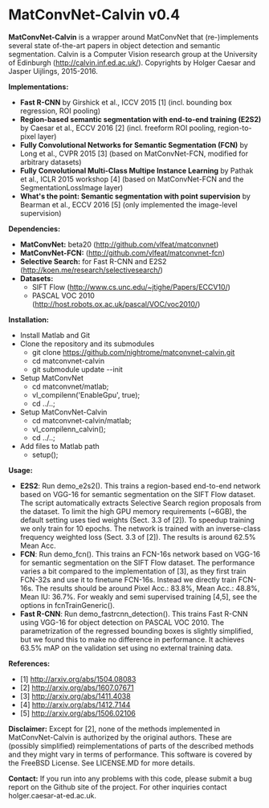 # MatConvNet-Calvin v0.4

**MatConvNet-Calvin** is a wrapper around MatConvNet that (re-)implements
several state of-the-art papers in object detection and semantic segmentation.
Calvin is a Computer Vision research group at the University of Edinburgh (http://calvin.inf.ed.ac.uk/).
Copyrights by Holger Caesar and Jasper Uijlings, 2015-2016.

**Implementations:**
- **Fast R-CNN** by Girshick et al., ICCV 2015
  \[1\]
  (incl. bounding box regression, ROI pooling)
- **Region-based semantic segmentation with end-to-end training (E2S2)** by Caesar et al., ECCV 2016
  \[2\]
  (incl. freeform ROI pooling, region-to-pixel layer)
- **Fully Convolutional Networks for Semantic Segmentation (FCN)** by Long et al., CVPR 2015
  \[3\]
  (based on MatConvNet-FCN, modified for arbitrary datasets)
- **Fully Convolutional Multi-Class Multipe Instance Learning** by Pathak et al., ICLR 2015 workshop
  \[4\]
  (based on MatConvNet-FCN and the SegmentationLossImage layer)
- **What's the point: Semantic segmentation with point supervision** by Bearman et al., ECCV 2016 \[5\] (only implemented the image-level supervision)

**Dependencies:**
- **MatConvNet:** beta20 (http://github.com/vlfeat/matconvnet)
- **MatConvNet-FCN:** (http://github.com/vlfeat/matconvnet-fcn)
- **Selective Search:** for Fast R-CNN and E2S2 (http://koen.me/research/selectivesearch/)
- **Datasets:** 
  - SIFT Flow (http://www.cs.unc.edu/~jtighe/Papers/ECCV10/)
  - PASCAL VOC 2010 (http://host.robots.ox.ac.uk/pascal/VOC/voc2010/)

**Installation:**
- Install Matlab and Git
- Clone the repository and its submodules
  - git clone https://github.com/nightrome/matconvnet-calvin.git
  - cd matconvnet-calvin
  - git submodule update --init
- Setup MatConvNet
  - cd matconvnet/matlab;
  - vl_compilenn('EnableGpu', true);
  - cd ../..;
- Setup MatConvNet-Calvin
  - cd matconvnet-calvin/matlab;
  - vl_compilenn_calvin();
  - cd ../..;
- Add files to Matlab path
  - setup();

**Usage:**
- **E2S2**: Run demo_e2s2(). This trains a region-based end-to-end network based on VGG-16 for semantic segmentation on the SIFT Flow dataset. The script automatically extracts Selective Search region proposals from the dataset. To limit the high GPU memory requirements (~6GB), the default setting uses tied weights (Sect. 3.3 of \[2\]). To speedup training we only train for 10 epochs. The network is trained with an inverse-class frequency weighted loss (Sect. 3.3 of \[2\]). The results is around 62.5% Mean Acc.
- **FCN**: Run demo_fcn(). This trains an FCN-16s network based on VGG-16 for semantic segmentation on the SIFT Flow dataset. The performance varies a bit compared to the implementation of [3], as they first train FCN-32s and use it to finetune FCN-16s. Instead we directly train FCN-16s. The results should be around Pixel Acc.: 83.8%, Mean Acc.: 48.8%, Mean IU: 36.7%. For weakly and semi supervised training \[4,5\], see the options in fcnTrainGeneric().
- **Fast R-CNN**: Run demo_fastrcnn_detection(). This trains Fast R-CNN using VGG-16 for object detection on PASCAL VOC 2010. The parametrization of the regressed bounding boxes is slightly simplified, but we found this to make no difference in performance. It achieves 63.5% mAP on the validation set using no external training data.

**References:**
- \[1\] http://arxiv.org/abs/1504.08083
- \[2\] http://arxiv.org/abs/1607.07671
- \[3\] http://arxiv.org/abs/1411.4038
- \[4\] http://arxiv.org/abs/1412.7144
- \[5\] http://arxiv.org/abs/1506.02106

**Disclaimer:**
Except for \[2\], none of the methods implemented in MatConvNet-Calvin is authorized by the original authors. These are (possibly simplified) reimplementations of parts of the described methods and they might vary in terms of performance. This software is covered by the FreeBSD License. See LICENSE.MD for more details.

**Contact:**
If you run into any problems with this code, please submit a bug report on the Github site of the project. For other inquiries contact holger.caesar-at-ed.ac.uk.